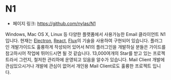 # N1

- 페이지 링크: https://github.com/nylas/N1

Windows, Mac OS X, Linux 등 다양한 플랫폼에서 사용가능한 Email 클라이언트 N1입니다. 현재는 [Electron](https://github.com/atom/electron), [React](https://facebook.github.io/react/), [Flux](https://facebook.github.io/flux/)의 기술을 사용하여 구현되어 있습니다. 플러그인 개발가이드도 훌륭하게 작성되어 있어서 N1의 플러그인을 개발하실 분들은 가이드를 참고하시어 작업에 뛰어드시면 될 것 같습니다. 13,000여개의 Star를 받고 있는 프로젝트라서 그런지, 철저한 관리하에 운영되고 있음을 알수가 있습니다. Mail Client 개발에 관심있으시거나 개발에 관심이 없어서 개인용 Mail Client로도 훌륭한 프로젝트 입니다.
